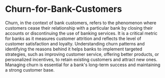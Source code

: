 # Churn-for-Bank-Customers

Churn, in the context of bank customers, refers to the phenomenon where customers cease their relationship with a particular bank by closing their accounts or discontinuing the use of banking services. It is a critical metric for banks as it measures customer attrition and reflects the level of customer satisfaction and loyalty. Understanding churn patterns and identifying the reasons behind it helps banks to implement targeted strategies, such as improving customer service, offering better products, or personalized incentives, to retain existing customers and attract new ones. Managing churn is essential for a bank's long-term success and maintaining a strong customer base.

